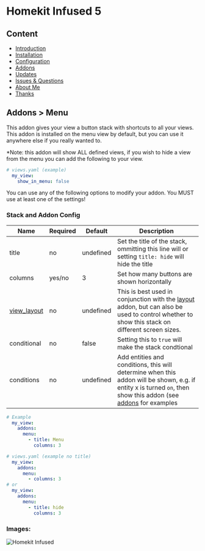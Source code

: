 # Homekit Infused 5

## Content
- [Introduction](../index.md)
- [Installation](../installation.md)
- [Configuration](../configuration.md)
- [Addons](../addons.md)
- [Updates](../updates.md)
- [Issues & Questions](../issues.md)
- [About Me](../about.md)
- [Thanks](../thanks.md)

## Addons > Menu

This addon gives your view a button stack with shortcuts to all your views. This addon is installed on the menu view by default, but you can use it anywhere else if you really wanted to.

*Note: this addon will show ALL defined views, if you wish to hide a view from the menu you can add the following to your view.

```yaml
# views.yaml (example)
  my_view:
    show_in_menu: false
```

You can use any of the following options to modify your addon. You MUST use at least one of the settings!

### Stack and Addon Config

| Name | Required | Default | Description |
|----------------------------------|-------------|----------------------|-----------------------------------------------------------------------------------------------------------------------------------------------------------------------------------|
| title | no | undefined | Set the title of the stack, ommitting this line will or setting `title: hide` will hide the title |
| columns | yes/no | 3 | Set how many buttons are shown horizontally |
| [view_layout](layout.md#view-layout) | no | undefined | This is best used in conjunction with the [layout](layout.md#view-layout) addon, but can also be used to control whether to show this stack on different screen sizes. |
| conditional | no | false | Setting this to `true` will make the stack condtional |
| conditions | no | undefined | Add entities and conditions, this will determine when this addon will be shown, e.g. if entity x is turned `on`, then show this addon (see [addons](../addons.md) for examples |

```yaml
# Example
  my_view:
    addons:
      menu:
        - title: Menu
          columns: 3
```
```yaml
# views.yaml (example no title)
  my_view:
    addons:
      menu:
        - columns: 3
# or
  my_view:
    addons:
      menu:
        - title: hide
          columns: 3
```

### Images:

![Homekit Infused](../images/hki-menu.png)
